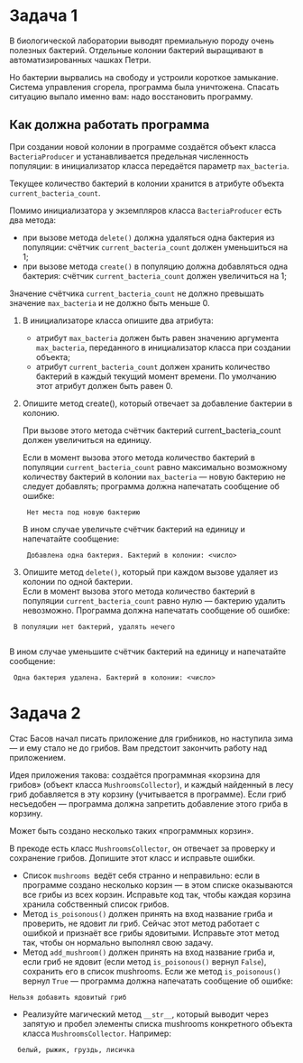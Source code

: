  # Задача 1

В биологической лаборатории выводят премиальную породу очень полезных бактерий. Отдельные колонии бактерий выращивают в автоматизированных чашках Петри.

 Но бактерии вырвались на свободу и устроили короткое замыкание. Система управления сгорела, программа была уничтожена. Спасать ситуацию выпало именно вам: надо восстановить программу.

## Как должна работать программа

При создании новой колонии в программе создаётся объект класса `BacteriaProducer` и устанавливается предельная численность популяции: в инициализатор класса передаётся параметр `max_bacteria`. 

Текущее количество бактерий в колонии хранится в атрибуте объекта `current_bacteria_count`.

Помимо инициализатора у экземпляров класса `BacteriaProducer` есть два метода:
* при вызове метода `delete()` должна удаляться одна бактерия из популяции: счётчик `current_bacteria_count` должен уменьшиться на 1;
* при вызове метода `create()` в популяцию должна добавляться одна бактерия: счётчик `current_bacteria_count` должен увеличиться на 1;

Значение счётчика `current_bacteria_count` не должно превышать значение `max_bacteria` и не должно быть меньше 0. 

1. В инициализаторе класса опишите два атрибута:
    * атрибут `max_bacteria` должен быть равен значению аргумента `max_bacteria`, переданного в инициализатор класса при создании объекта;
    * атрибут `current_bacteria_count` должен хранить количество бактерий в каждый текущий момент времени. По умолчанию этот атрибут должен быть равен 0.
2. Опишите метод create(), который отвечает за добавление бактерии в колонию. 

    При вызове этого метода счётчик бактерий current_bacteria_count должен увеличиться на единицу.

     Если в момент вызова этого метода количество бактерий в популяции `current_bacteria_count` равно максимально возможному количеству бактерий в колонии `max_bacteria` — новую бактерию не следует добавлять; программа должна напечатать сообщение об ошибке:
    ```
     Нет места под новую бактерию
    ```
    В ином случае увеличьте счётчик бактерий на единицу и напечатайте сообщение:
    ```
     Добавлена одна бактерия. Бактерий в колонии: <число>
    ```
3. Опишите метод `delete()`, который при каждом вызове удаляет из колонии по одной бактерии.     
Если в момент вызова этого метода количество бактерий в популяции `current_bacteria_count` равно нулю — бактерию удалить невозможно. Программа должна напечатать сообщение об ошибке:
```
 В популяции нет бактерий, удалять нечего
 
```
В ином случае уменьшите счётчик бактерий на единицу и напечатайте сообщение:
```
 Одна бактерия удалена. Бактерий в колонии: <число>
 ```
# Задача 2 


Стас Басов начал писать приложение для грибников, но наступила зима — и ему стало не до грибов. Вам предстоит закончить работу над приложением.

Идея приложения такова: создаётся программная «корзина для грибов» (объект класса `MushroomsCollector`), и каждый найденный в лесу гриб добавляется в эту корзину (учитывается в программе). Если гриб несъедобен — программа должна запретить добавление этого гриба в корзину.

Может быть создано несколько таких «программных корзин».

В прекоде есть класс `MushroomsCollector`, он отвечает за проверку и сохранение грибов. Допишите этот класс и исправьте ошибки.
* Список `mushrooms `ведёт себя странно и неправильно: если в программе создано несколько корзин — в этом списке оказываются все грибы из всех корзин. Исправьте код так, чтобы каждая корзина хранила собственный список грибов.
* Метод `is_poisonous()` должен принять на вход название гриба и проверить, не ядовит ли гриб. Сейчас этот метод работает с ошибкой и признаёт все грибы ядовитыми. Исправьте этот метод так, чтобы он нормально выполнял свою задачу.
* Метод `add_mushroom()` должен принять на вход название гриба и, если гриб не ядовит (если метод `is_poisonous()` вернул `False`), сохранить его в список mushrooms.
Если же метод `is_poisonous()` вернул `True` — программа должна напечатать сообщение об ошибке:
```
Нельзя добавить ядовитый гриб
```
* Реализуйте магический метод `__str__`, который выводит через запятую и пробел элементы списка mushrooms конкретного объекта класса `MushroomsCollector`. Например:
```
  белый, рыжик, груздь, лисичка
  
```

